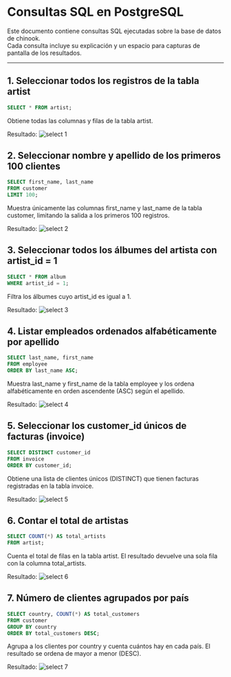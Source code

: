 # Consultas SQL en PostgreSQL

Este documento contiene consultas SQL ejecutadas sobre la base de datos de chinook.  
Cada consulta incluye su explicación y un espacio para capturas de pantalla de los resultados.

---

## 1. Seleccionar todos los registros de la tabla artist

```sql
SELECT * FROM artist;
```

Obtiene todas las columnas y filas de la tabla artist.

Resultado:
![select 1](images/image1.png)


## 2. Seleccionar nombre y apellido de los primeros 100 clientes
```sql
SELECT first_name, last_name
FROM customer
LIMIT 100;
```
Muestra únicamente las columnas first_name y last_name de la tabla customer, limitando la salida a los primeros 100 registros.

Resultado:
![select 2](images/image2.png)


## 3. Seleccionar todos los álbumes del artista con artist_id = 1
```sql
SELECT * FROM album
WHERE artist_id = 1;
```
Filtra los álbumes cuyo artist_id es igual a 1.

Resultado:
![select 3](images/image3.png)

## 4. Listar empleados ordenados alfabéticamente por apellido
```sql
SELECT last_name, first_name
FROM employee
ORDER BY last_name ASC;
```
Muestra last_name y first_name de la tabla employee y los ordena alfabéticamente en orden ascendente (ASC) según el apellido.

Resultado:
![select 4](images/image4.png)

## 5. Seleccionar los customer_id únicos de facturas (invoice)
```sql
SELECT DISTINCT customer_id
FROM invoice
ORDER BY customer_id;
```
Obtiene una lista de clientes únicos (DISTINCT) que tienen facturas registradas en la tabla invoice.

Resultado:
![select 5](images/image5.png)

## 6. Contar el total de artistas
```sql
SELECT COUNT(*) AS total_artists
FROM artist;
```
Cuenta el total de filas en la tabla artist. El resultado devuelve una sola fila con la columna total_artists.

Resultado:
![select 6](images/image6.png)

## 7. Número de clientes agrupados por país
```sql
SELECT country, COUNT(*) AS total_customers
FROM customer
GROUP BY country
ORDER BY total_customers DESC;
```
Agrupa a los clientes por country y cuenta cuántos hay en cada país. El resultado se ordena de mayor a menor (DESC).

Resultado:
![select 7](images/image7.png)